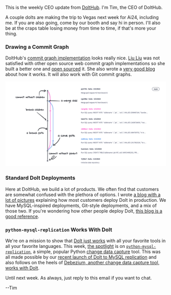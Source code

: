 This is the weekly CEO update from [DoltHub](https://www.dolthub.com/). I'm Tim, the CEO of DoltHub. 

A couple dolts are making the trip to Vegas next week for Ai24, including me. If you are also going, come by our booth and say hi in person. I'll also be at the craps table losing money from time to time, if that's more your thing. 

### Drawing a Commit Graph

DoltHub's [commit graph implementation](https://www.dolthub.com/repositories/onefact/paylesshealth/commits/main/graph) looks really nice. [Liu Liu](https://www.dolthub.com/team#liuliu) was not satisfied with other open source web commit graph implementations so she built a better one and [open sourced](https://github.com/liuliu-dev/CommitGraph) it. She also wrote a [very good blog](https://www.dolthub.com/blog/2024-08-07-drawing-a-commit-graph/) about how it works. It will also work with Git commit graphs.

[![Commit Graph](../images/commit-graph-explained.png)](https://www.dolthub.com/blog/2024-08-07-drawing-a-commit-graph/)

### Standard Dolt Deployments

Here at DoltHub, we build a lot of products. We often find that customers are somewhat confused with the plethora of options. I wrote [a blog with a lot of pictures](https://www.dolthub.com/blog/2024-08-02-dolt-deployments/) explaining how most customers deploy Dolt in production. We have MySQL-inspired deployments, Git-style deployments, and a mix of those two. If you're wondering how other people deploy Dolt, [this blog is a good reference](https://www.dolthub.com/blog/2024-08-02-dolt-deployments/).

### `python-mysql-replication` Works With Dolt

We're on a mission to show that [Dolt just works](https://docs.dolthub.com/guides/dolt-tested-apps) with all your favorite tools in all your favorite languages. This week, [the spotlight](https://www.dolthub.com/blog/2024-08-08-python-mysql-replication-works-with-dolt/) is on [`python-mysql-replication`](https://github.com/julien-duponchelle/python-mysql-replication), a simple, popular Python [change data capture](https://www.dolthub.com/blog/2023-03-01-change-data-capture/) tool. This was all made possible by our [recent launch of Dolt to MySQL replication](https://www.dolthub.com/blog/2024-07-05-binlog-source-preview/) and also follows on the heels of [Debezium, another change data capture tool, works with Dolt](https://www.dolthub.com/blog/2024-07-19-debezium-works-with-dolt/).

Until next week. As always, just reply to this email if you want to chat.

--Tim
